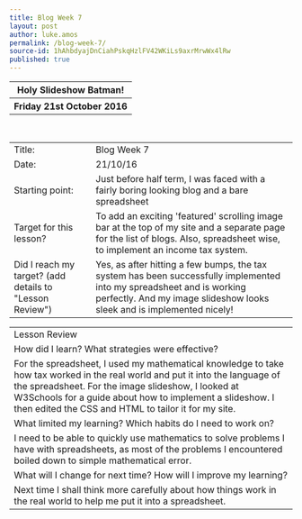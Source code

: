 ```yaml
---
title: Blog Week 7
layout: post
author: luke.amos
permalink: /blog-week-7/
source-id: 1hAhbdyajDnCiahPskqHzlFV42WKiLs9axrMrwWx4lRw
published: true
---
```

<table class="title">
<tr>
<th><strong>Holy Slideshow Batman!</strong></th>
</tr>
<tr>
<th><strong>Friday 21st October 2016</strong></th>
</tr>
</table>
</br>


<table>
  <tr>
    <td>Title:</td>
    <td>Blog Week 7</td>
  </tr>
  <tr>
    <td>Date:</td>
    <td>21/10/16</td>
  </tr>
  <tr>
    <td>Starting point:</td>
    <td>Just before half term, I was faced with a fairly boring looking blog and a bare spreadsheet</td>
  </tr>
  <tr>
    <td>Target for this lesson?</td>
    <td>To add an exciting 'featured' scrolling image bar at the top of my site and a separate page for the list of blogs. Also, spreadsheet wise, to implement an income tax system.</td>
  </tr>
  <tr>
    <td>Did I reach my target? 
(add details to "Lesson Review")</td>
    <td>Yes, as after hitting a few bumps, the tax system has been successfully implemented into my spreadsheet and is working perfectly. And my image slideshow looks sleek and is implemented nicely!</td>
  </tr>
</table>


<table>
  <tr>
    <td>Lesson Review</td>
  </tr>
  <tr>
    <td>How did I learn? What strategies were effective? </td>
  </tr>
  <tr>
    <td>For the spreadsheet, I used my mathematical knowledge to take how tax worked in the real world and put it into the language of the spreadsheet. For the image slideshow, I looked at W3Schools for a guide about how to implement a slideshow. I then edited the CSS and HTML to tailor it for my site.</td>
  </tr>
  <tr>
    <td>What limited my learning? Which habits do I need to work on? </td>
  </tr>
  <tr>
    <td>I need to be able to quickly use mathematics to solve problems I have with spreadsheets, as most of the problems I encountered boiled down to simple mathematical error. </td>
  </tr>
  <tr>
    <td>What will I change for next time? How will I improve my learning?</td>
  </tr>
  <tr>
    <td>Next time I shall think more carefully about how things work in the real world to help me put it into a spreadsheet.</td>
  </tr>
</table>


